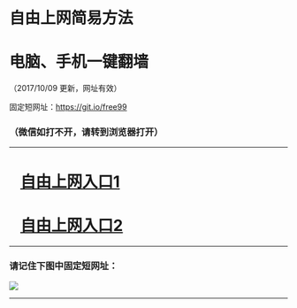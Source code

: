 ﻿# 自由上网简易方法

# 电脑、手机一键翻墙

（2017/10/09 更新，网址有效）

固定短网址：https://git.io/free99

### （微信如打不开，请转到浏览器打开）


***





# &nbsp;&nbsp; <a href="http://ft1763711450.fwq-tz-1001.info/fwqtz01.html?t=100900131985 " target="_blank">自由上网入口1</a>
# &nbsp;&nbsp; <a href="http://ft2220022224.fwq-tz-1002.info/fwqtz02.html?t=100900129437 " target="_blank">自由上网入口2</a>
***

### 请记住下图中固定短网址：

<img src="https://s3-us-west-2.amazonaws.com/fwq-1001/yjfq-20170905okok.png" /> 


***

